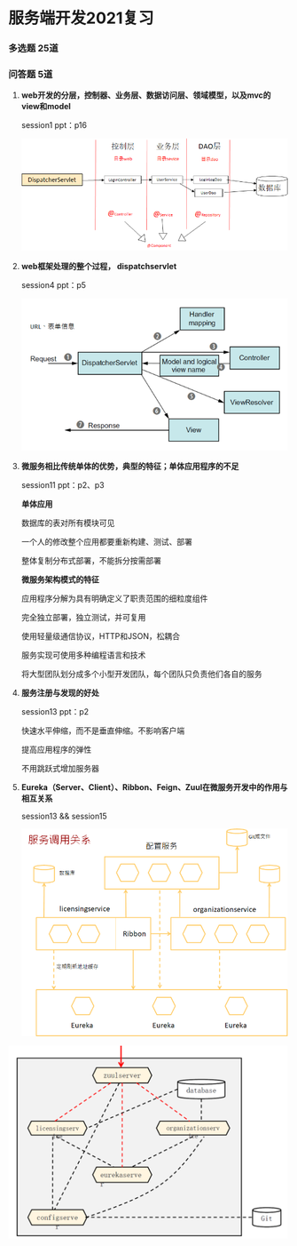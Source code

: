 # 服务端开发2021复习

### 多选题 25道

### 问答题 5道

1. **web开发的分层，控制器、业务层、数据访问层、领域模型，以及mvc的view和model**

   session1 ppt：p16

   ![](assets/web分层.png)

2. **web框架处理的整个过程， dispatchservlet**

   session4 ppt：p5

   ![](assets/MVC请求.png)

3. **微服务相比传统单体的优势，典型的特征；单体应用程序的不足**

   session11 ppt：p2、p3

   **单体应用**

   数据库的表对所有模块可见

   一个人的修改整个应用都要重新构建、测试、部署

   整体复制分布式部署，不能拆分按需部署

   **微服务架构模式的特征**

   应用程序分解为具有明确定义了职责范围的细粒度组件

   完全独立部署，独立测试，并可复用

   使用轻量级通信协议，HTTP和JSON，松耦合

   服务实现可使用多种编程语言和技术

   将大型团队划分成多个小型开发团队，每个团队只负责他们各自的服务

1. **服务注册与发现的好处**

   session13 ppt：p2

   快速水平伸缩，而不是垂直伸缩。不影响客户端

   提高应用程序的弹性

   不用跳跃式增加服务器

2. **Eureka（Server、Client）、Ribbon、Feign、Zuul在微服务开发中的作用与相互关系**

   session13 && session15

   ![](assets/服务调用关系.png)

![网关服务](assets/网关服务.png)